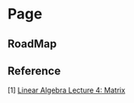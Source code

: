 # Page

## RoadMap



## Reference

\[1] [Linear Algebra Lecture 4: Matrix](https://www.youtube.com/watch?v=FInagysEI0o\&list=PLJV\_el3uVTsNmr39gwbyV-0KjULUsN7fW\&index=4)
